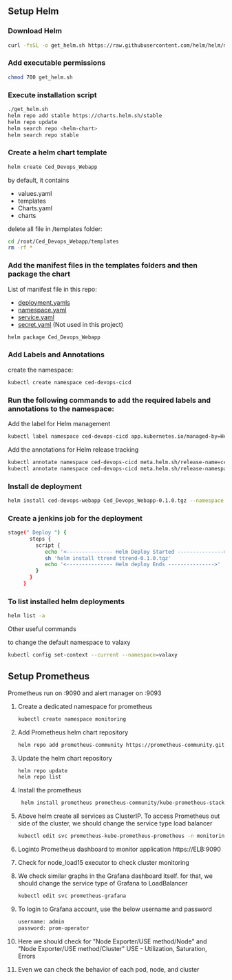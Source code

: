 ## Setup Helm

### Download Helm
```  sh
curl -fsSL -o get_helm.sh https://raw.githubusercontent.com/helm/helm/main/scripts/get-helm-3
```
### Add executable permissions
``` sh
chmod 700 get_helm.sh
```

### Execute installation script
``` sh
./get_helm.sh
helm repo add stable https://charts.helm.sh/stable
helm repo update
helm search repo <helm-chart>
helm search repo stable
```


### Create a helm chart template 
```sh 
helm create Ced_Devops_Webapp
```

by default, it contains 
- values.yaml
- templates
- Charts.yaml
- charts

delete all file in /templates folder:
```sh
cd /root/Ced_Devops_Webapp/templates
rm -rf *
```

### Add the manifest files in the templates folders and then package the chart
List of manifest file in this repo:
- [deployment.yamls](/deployment.yaml)
- [namespace.yaml](/namespace.yaml)
- [service.yaml](/service.yaml)
- [secret.yaml](/secret.yaml) (Not used in this project)

```sh
helm package Ced_Devops_Webapp
```

### Add Labels and Annotations

create the namespace:
``` sh
kubectl create namespace ced-devops-cicd
```

### Run the following commands to add the required labels and annotations to the namespace:

Add the label for Helm management
``` sh
kubectl label namespace ced-devops-cicd app.kubernetes.io/managed-by=Helm
```

Add the annotations for Helm release tracking
``` sh
kubectl annotate namespace ced-devops-cicd meta.helm.sh/release-name=ced-devops-webapp
kubectl annotate namespace ced-devops-cicd meta.helm.sh/release-namespace=ced-devops-cicd
```


### Install de deployment 
```sh 
helm install ced-devops-webapp Ced_Devops_Webapp-0.1.0.tgz --namespace ced-devops-cicd
```

### Create a jenkins job for the deployment 
   ```sh 
   stage(" Deploy ") {
          steps {
            script {
               echo '<--------------- Helm Deploy Started --------------->'
               sh 'helm install ttrend ttrend-0.1.0.tgz'
               echo '<--------------- Helm deploy Ends --------------->'
            }
          }
        }
   ```

### To list installed helm deployments
```sh 
helm list -a
```

Other useful commands

to change the default namespace to valaxy
```sh
kubectl config set-context --current --namespace=valaxy
```


## Setup Prometheus

Prometheus run on :9090 and alert manager on :9093

1. Create a dedicated namespace for prometheus 
   ```sh
   kubectl create namespace monitoring
   ```

2. Add Prometheus helm chart repository
   ```sh
   helm repo add prometheus-community https://prometheus-community.github.io/helm-charts 
   ```

3. Update the helm chart repository
   ```sh
   helm repo update
   helm repo list
   ```

4. Install the prometheus

   ```sh
    helm install prometheus prometheus-community/kube-prometheus-stack --namespace monitoring
   ```

5. Above helm create all services as ClusterIP. To access Prometheus out side of the cluster, we should change the service type load balancer
   ```sh 
   kubectl edit svc prometheus-kube-prometheus-prometheus -n monitoring
   
   ```
6. Loginto Prometheus dashboard to monitor application
   https://ELB:9090

7. Check for node_load15 executor to check cluster monitoring 

8. We check similar graphs in the Grafana dashboard itself. for that, we should change the service type of Grafana to LoadBalancer
   ```sh 
   kubectl edit svc prometheus-grafana
   ```

9.  To login to Grafana account, use the below username and password 
    ```sh
    username: admin
    password: prom-operator
    ```
10. Here we should check for "Node Exporter/USE method/Node" and "Node Exporter/USE method/Cluster"
    USE - Utilization, Saturation, Errors
   
11. Even we can check the behavior of each pod, node, and cluster 
